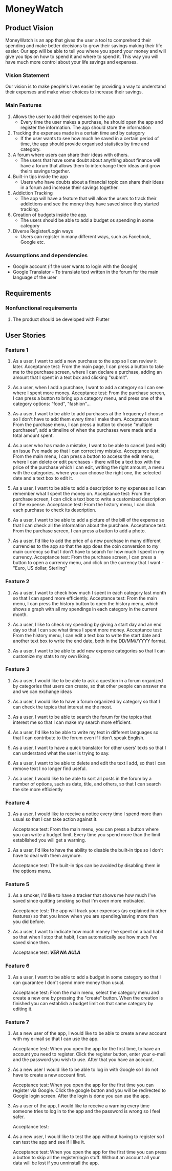 # MoneyWatch


## Product Vision

MoneyWatch is an app that gives the user a tool to comprehend their spending and make better decisions to grow their savings making their life easier. Our app will be able to tell you where you spend your money and will give you tips on how to spend it and where to spend it. This way you will have much more control about your life savings and expenses.

### Vision Statement

Our vision is to make people's lives easier by providing a way to understand their expenses and make wiser choices to increase their savings.



### Main Features
   1. Allows the user to add their expenses to the app
      - Every time the user makes a purchase, he should open the app and register the information. The app should store the information
   2. Tracking the expenses made in a certain time and by category
      - If the user wants to see how much he saved in a certain period of time, the app should provide organised statistics by time and category.
   3. A forum where users can share their ideas with others.
      - The users that have some doubt about anything about finance will have a forum that allows them to interchange their ideas and grow theirs savings together.
   4. Built-in tips inside the app
      - Users who have doubts about a financial topic can share their ideas in a forum and increase their savings together.
   5. Addiction Tracking
      - The app will have a feature that will allow the users to track their addictions and see the money they have saved since they started tracking.
   6. Creation of budgets inside the app.
      - The users should be able to add a budget os spending in some category
   7. Diverse Register/Login ways
      - Users can register in many different ways, such as Facebook, Google etc. 

### Assumptions and dependencies

- Google account (if the user wants to login with the Google)
- Google Translator - To translate text written in the forum for the main language of the user

## Requirements

### Nonfunctional requirements

1. The product should be developed with Flutter

## User Stories

### Feature 1

1. As a user, I want to add a new purchase to the app so I can review it later.
Acceptance test: From the main page, I can press a button to take me to the purchase screen, where I can declare a purchase, adding an amount that I spent in a text box and clicking "submit".

2. As a user, when I add a purchase, I want to add a category so I can see where I spent more money.
Acceptance test: From the purchase screen, I can press a button to bring up a category menu, and press one of the category options: "food", "fashion"...

3. As a user, I want to be able to add purchases at the frequency I choose so I don't have to add them every time I make them.
Acceptance test: From the purchase menu, I can press a button to choose "multiple purchases", add a timeline of when the purchases were made and a total amount spent.

4. As a user who has made a mistake, I want to be able to cancel (and edit) an issue I've made so that I can correct my mistake.
Acceptance test: From the main menu, I can press a button to access the edit menu, where I can delete or edit purchases - there will be a text box with the price of the purchase which I can edit, writing the right amount, a menu with the categories, where you can choose the right one, the selected date and a text box to edit it.

5. As a user, I want to be able to add a description to my expenses so I can remember what I spent the money on.
Acceptance test: From the purchase screen, I can click a text box to write a customized description of the expense.
Acceptance test: From the history menu, I can click each purchase to check its description.

6. As a user, I want to be able to add a picture of the bill of the expense so that I can check all the information about the purchase.
Acceptance test: From the purchase screen, I can press a button to add a photo.

7. As a user, I'd like to add the price of a new purchase in many different currencies to the app so that the app does the coin conversion to my main currency so that I don't have to search for how much I spent in my currency.
Acceptance test: From the purchase screen, I can press a button to open a currency menu, and click on the currency that I want - "Euro, US dollar, Sterling"

### Feature 2

1. As a user, I want to check how much I spent in each category last month so that I can spend more efficiently.
Acceptance test: From the main menu, I can press the history button to open the history menu, which shows a graph with all my spendings in each category in the current month.

2. As a user, I like to check my spending by giving a start day and an end day so that I can see what times I spent more money.
Acceptance test: From the history menu, I can edit a text box to write the start date and another text box to write the end date, both in the DD/MM//YYYY format.

3. As a user, I want to be able to add new expense categories so that I can customize my stats to my own liking.

### Feature 3

1. As a user, I would like to be able to ask a question in a forum organized by categories that users can create, so that other people can answer me and we can exchange ideas

2. As a user, I would like to have a forum organized by category so that I can check the topics that interest me the most.

3. As a user, I want to be able to search the forum for the topics that interest me so that I can make my search more efficient.

4. As a user, I'd like to be able to write my text in different languages so that I can contribute to the forum even if I don't speak English.

5. As a user, I want to have a quick translator for other users' texts so that I can understand what the user is trying to say.

6. As a user, I want to be able to delete and edit the text I add, so that I can remove text I no longer find useful.

7. As a user, I would like to be able to sort all posts in the forum by a number of options, such as date, title, and others, so that I can search the site more efficiently

### Feature 4

1. As a user, I would like to receive a notice every time I spend more than usual so that I can take action against it.

   Acceptance test: From the main menu, you can press a button where you can write a budget limit. Every time you spend more than the limit established you will get a warning.

2. As a user, I'd like to have the ability to disable the built-in tips so I don't have to deal with them anymore.

   Acceptance test: The built-in tips can be avoided by disabling them in the options menu.

### Feature 5

1. As a smoker, I'd like to have a tracker that shows me how much I've saved since quitting smoking so that I'm even more motivated.

   Acceptance test: The app will track your expenses (as explained in other features) so that you know when you are spending/saving more than you did before.

2. As a user, I want to indicate how much money I've spent on a bad habit so that when I stop that habit, I can automatically see how much I've saved since then.

   Acceptance test: ***VER NA AULA***

### Feature 6

1. As a user, I want to be able to add a budget in some category so that I can guarantee I don't spend more money than usual.

   Acceptance test: From the main menu, select the category menu and create a new one by pressing the "create" button. When the creation is finished you can establish a budget limit on that same category by editing it.

### Feature 7

1. As a new user of the app, I would like to be able to create a new account with my e-mail so that I can use the app.

   Acceptance test: When you open the app for the first time, to have an account you need to register. Click the register button, enter your e-mail and the password you wish to use. After that you have an account. 

2. As a new user I would like to be able to log in with Google so I do not have to create a new account first.

   Acceptance test: When you open the app for the first time you can register via Google. Click the google button and you will be redirected to Google login screen. After the login is done you can use the app.

3. As a user of the app, I would like to receive a warning every time someone tries to log in to the app and the password is wrong so I feel safer.

   Acceptance test: 

4. As a new user, I would like to test the app without having to register so I can test the app and see if I like it.

   Acceptance test: When you open the app for the first time you can press a button to skip all the register/login stuff. Without an account all your data will be lost if you unninstall the app.
